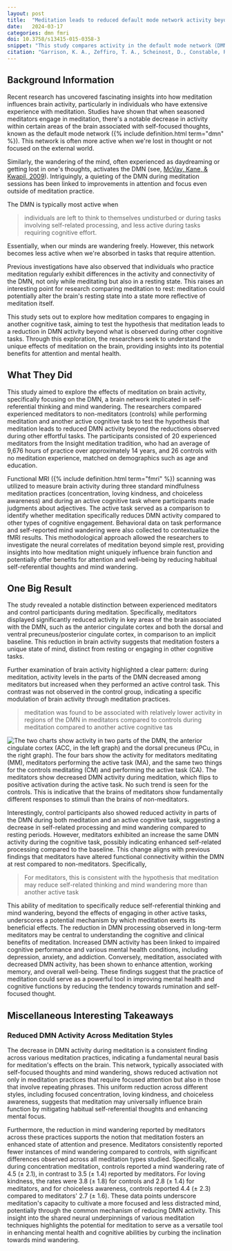 ```yaml
---
layout: post
title:  "Meditation leads to reduced default mode network activity beyond an active task."
date:   2024-03-17
categories: dmn fmri
doi: 10.3758/s13415-015-0358-3
snippet: "This study compares activity in the default mode network (DMN) between meditation and an active task, for both meditators and non-meditators.  The paper finds evidence that suppression of DMN processing may represent a central neural process in long-term meditation, and suggest that meditation leads to relatively reduced DMN processing beyond that observed during active cognitive tasks."
citation: "Garrison, K. A., Zeffiro, T. A., Scheinost, D., Constable, R. T., & Brewer, J. A. (2015). Meditation leads to reduced default mode network activity beyond an active task. In Cognitive, Affective, &amp; Behavioral Neuroscience (Vol. 15, Issue 3, pp. 712–720). Springer Science and Business Media LLC. [10.3758/s13415-015-0358-3](https://doi.org/10.3758/s13415-015-0358-3)"
---
```


## Background Information

Recent research has uncovered fascinating insights into how meditation influences brain activity, particularly in individuals who have extensive experience with meditation. Studies have shown that when seasoned meditators engage in meditation, there's a notable decrease in activity within certain areas of the brain associated with self-focused thoughts, known as the default mode network ({% include definition.html term="dmn" %}). This network is often more active when we're lost in thought or not focused on the external world.

Similarly, the wandering of the mind, often experienced as daydreaming or getting lost in one's thoughts, activates the DMN (see, [McVay, Kane, & Kwapil, 2009](/mind-wandering-contexts)). Intriguingly, a quieting of the DMN during meditation sessions has been linked to improvements in attention and focus even outside of meditation practice.

The DMN is typically most active when

>  individuals are left to think to themselves undisturbed or during tasks involving self-related processing, and less active during tasks requiring cognitive effort.

Essentially, when our minds are wandering freely. However, this network becomes less active when we're absorbed in tasks that require attention.

Previous investigations have also observed that individuals who practice meditation regularly exhibit differences in the activity and connectivity of the DMN, not only while meditating but also in a resting state. This raises an interesting point for research comparing meditation to rest: meditation could potentially alter the brain's resting state into a state more reflective of meditation itself.

This study sets out to explore how meditation compares to engaging in another cognitive task, aiming to test the hypothesis that meditation leads to a reduction in DMN activity beyond what is observed during other cognitive tasks. Through this exploration, the researchers seek to understand the unique effects of meditation on the brain, providing insights into its potential benefits for attention and mental health.

## What They Did
This study aimed to explore the effects of meditation on brain activity, specifically focusing on the DMN, a brain network implicated in self-referential thinking and mind wandering. The researchers compared experienced meditators to non-meditators (controls) while performing meditation and another active cognitive task to test the hypothesis that meditation leads to reduced DMN activity beyond the reductions observed during other effortful tasks. The participants consisted of 20 experienced meditators from the Insight meditation tradition, who had an average of 9,676 hours of practice over approximately 14 years, and 26 controls with no meditation experience, matched on demographics such as age and education.

Functional MRI ({% include definition.html term="fmri" %}) scanning was utilized to measure brain activity during three standard mindfulness meditation practices (concentration, loving kindness, and choiceless awareness) and during an active cognitive task where participants made judgments about adjectives. The active task served as a comparison to identify whether meditation specifically reduces DMN activity compared to other types of cognitive engagement. Behavioral data on task performance and self-reported mind wandering were also collected to contextualize the fMRI results. This methodological approach allowed the researchers to investigate the neural correlates of meditation beyond simple rest, providing insights into how meditation might uniquely influence brain function and potentially offer benefits for attention and well-being by reducing habitual self-referential thoughts and mind wandering.

## One Big Result

The study revealed a notable distinction between experienced meditators and control participants during meditation. Specifically, meditators displayed significantly reduced activity in key areas of the brain associated with the DMN, such as the anterior cingulate cortex and both the dorsal and ventral precuneus/posterior cingulate cortex, in comparison to an implicit baseline. This reduction in brain activity suggests that meditation fosters a unique state of mind, distinct from resting or engaging in other cognitive tasks.

Further examination of brain activity highlighted a clear pattern: during meditation, activity levels in the parts of the DMN decreased among meditators but increased when they performed an active control task. This contrast was not observed in the control group, indicating a specific modulation of brain activity through meditation practices.

>  meditation was found to be associated with relatively lower activity in regions of the DMN in meditators compared to controls during meditation compared to another active cognitive tas

![The two charts show activity in two parts of the DMN, the  anterior cingulate cortex (ACC, in the left graph) and the dorsal precuneus (PCu, in the right graph).  The four bars show the activity for meditators meditating (MM), meditators performing the active task (MA), and the same two things for the controls meditating (CM) and performing the active task (CA).  The meditators show decreased DMN activity during meditation, which flips to positive activation during the active task.  No such trend is seen for the controls.  This is indicative that the brains of meditators show fundamentally different responses to stimuli than the brains of non-meditators.](/assets/article_images/reduced-dmn-active-task/dmn_activity.png)

Interestingly, control participants also showed reduced activity in parts of the DMN during both meditation and an active cognitive task, suggesting a decrease in self-related processing and mind wandering compared to resting periods. However, meditators exhibited an increase the same DMN activity during the cognitive task, possibly indicating enhanced self-related processing compared to the baseline. This change aligns with previous findings that meditators have altered functional connectivity within the DMN at rest compared to non-meditators.  Specifically,

> For meditators, this is consistent with the hypothesis that meditation may reduce self-related thinking and mind wandering more than another active task

This ability of meditation to specifically reduce self-referential thinking and mind wandering, beyond the effects of engaging in other active tasks, underscores a potential mechanism by which meditation exerts its beneficial effects. The reduction in DMN processing observed in long-term meditators may be central to understanding the cognitive and clinical benefits of meditation. Increased DMN activity has been linked to impaired cognitive performance and various mental health conditions, including depression, anxiety, and addiction. Conversely, meditation, associated with decreased DMN activity, has been shown to enhance attention, working memory, and overall well-being. These findings suggest that the practice of meditation could serve as a powerful tool in improving mental health and cognitive functions by reducing the tendency towards rumination and self-focused thought.

## Miscellaneous Interesting Takeaways

### Reduced DMN Activity Across Meditation Styles

The decrease in DMN activity during meditation is a consistent finding across various meditation practices, indicating a fundamental neural basis for meditation's effects on the brain. This network, typically associated with self-focused thoughts and mind wandering, shows reduced activation not only in meditation practices that require focused attention but also in those that involve repeating phrases. This uniform reduction across different styles, including focused concentration, loving kindness, and choiceless awareness, suggests that meditation may universally influence brain function by mitigating habitual self-referential thoughts and enhancing mental focus.

Furthermore, the reduction in mind wandering reported by meditators across these practices supports the notion that meditation fosters an enhanced state of attention and presence. Meditators consistently reported fewer instances of mind wandering compared to controls, with significant differences observed across all meditation types studied. Specifically, during concentration meditation, controls reported a mind wandering rate of 4.5 (± 2.1), in contrast to 3.5 (± 1.4) reported by meditators. For loving kindness, the rates were 3.8 (± 1.8) for controls and 2.8 (± 1.4) for meditators, and for choiceless awareness, controls reported 4.4 (± 2.3) compared to meditators' 2.7 (± 1.6). These data points underscore meditation's capacity to cultivate a more focused and less distracted mind, potentially through the common mechanism of reducing DMN activity. This insight into the shared neural underpinnings of various meditation techniques highlights the potential for meditation to serve as a versatile tool in enhancing mental health and cognitive abilities by curbing the inclination towards mind wandering.